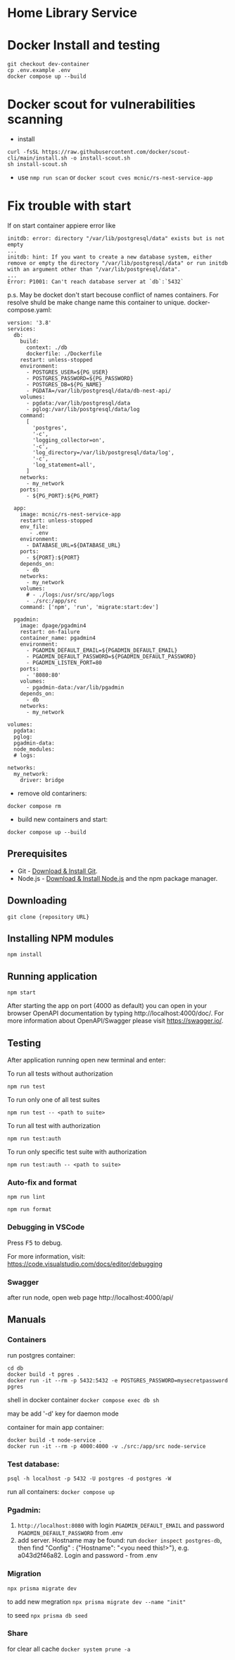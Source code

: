 # Home Library Service

# Docker Install and testing

```
git checkout dev-container
cp .env.example .env
docker compose up --build
```

# Docker scout for vulnerabilities scanning

- install

```
curl -fsSL https://raw.githubusercontent.com/docker/scout-cli/main/install.sh -o install-scout.sh
sh install-scout.sh
```

- use
  `nmp run scan` or `docker scout cves mcnic/rs-nest-service-app`

# Fix trouble with start
If on start container appiere error like
```
initdb: error: directory "/var/lib/postgresql/data" exists but is not empty
...
initdb: hint: If you want to create a new database system, either remove or empty the directory "/var/lib/postgresql/data" or run initdb with an argument other than "/var/lib/postgresql/data".
...
Error: P1001: Can't reach database server at `db`:`5432`
```

p.s. May be docket don't start becouse conflict of names containers. For resolve shuld be make change name this container to unique.
docker-compose.yaml:
```
version: '3.8'
services:
  db:
    build:
      context: ./db
      dockerfile: ./Dockerfile
    restart: unless-stopped
    environment:
      - POSTGRES_USER=${PG_USER}
      - POSTGRES_PASSWORD=${PG_PASSWORD}
      - POSTGRES_DB=${PG_NAME}
      - PGDATA=/var/lib/postgresql/data/db-nest-api/
    volumes:
      - pgdata:/var/lib/postgresql/data
      - pglog:/var/lib/postgresql/data/log
    command:
      [
        'postgres',
        '-c',
        'logging_collector=on',
        '-c',
        'log_directory=/var/lib/postgresql/data/log',
        '-c',
        'log_statement=all',
      ]
    networks:
      - my_network
    ports:
      - ${PG_PORT}:${PG_PORT}

  app:
    image: mcnic/rs-nest-service-app
    restart: unless-stopped
    env_file:
       - .env
    environment:
      - DATABASE_URL=${DATABASE_URL}
    ports:
      - ${PORT}:${PORT}
    depends_on:
      - db
    networks:
      - my_network
    volumes:
      # - ./logs:/usr/src/app/logs
      - ./src:/app/src
    command: ['npm', 'run', 'migrate:start:dev']

  pgadmin:
    image: dpage/pgadmin4
    restart: on-failure
    container_name: pgadmin4
    environment:
      - PGADMIN_DEFAULT_EMAIL=${PGADMIN_DEFAULT_EMAIL}
      - PGADMIN_DEFAULT_PASSWORD=${PGADMIN_DEFAULT_PASSWORD}
      - PGADMIN_LISTEN_PORT=80
    ports:
      - '8080:80'
    volumes:
      - pgadmin-data:/var/lib/pgadmin
    depends_on:
      - db
    networks:
      - my_network

volumes:
  pgdata:
  pglog:
  pgadmin-data:
  node_modules:
  # logs:

networks:
  my_network:
    driver: bridge
```


- remove old contariners:
```
docker compose rm
```

- build new containers and start:
```
docker compose up --build
```


## Prerequisites

- Git - [Download & Install Git](https://git-scm.com/downloads).
- Node.js - [Download & Install Node.js](https://nodejs.org/en/download/) and the npm package manager.

## Downloading

```
git clone {repository URL}
```

## Installing NPM modules

```
npm install
```

## Running application

```
npm start
```

After starting the app on port (4000 as default) you can open
in your browser OpenAPI documentation by typing http://localhost:4000/doc/.
For more information about OpenAPI/Swagger please visit https://swagger.io/.

## Testing

After application running open new terminal and enter:

To run all tests without authorization

```
npm run test
```

To run only one of all test suites

```
npm run test -- <path to suite>
```

To run all test with authorization

```
npm run test:auth
```

To run only specific test suite with authorization

```
npm run test:auth -- <path to suite>
```

### Auto-fix and format

```
npm run lint
```

```
npm run format
```

### Debugging in VSCode

Press <kbd>F5</kbd> to debug.

For more information, visit: https://code.visualstudio.com/docs/editor/debugging

### Swagger

after run node, open web page http://localhost:4000/api/

## Manuals

### Containers

run postgres container:

```
cd db
docker build -t pgres .
docker run -it --rm -p 5432:5432 -e POSTGRES_PASSWORD=mysecretpassword pgres
```

shell in docker container `docker compose exec db sh`

may be add '-d' key for daemon mode

container for main app container:

```
docker build -t node-service .
docker run -it --rm -p 4000:4000 -v ./src:/app/src node-service
```

### Test database:

`psql -h localhost -p 5432 -U postgres -d postgres -W`

run all containers: `docker compose up`

### Pgadmin:

1. `http://localhost:8080` with login `PGADMIN_DEFAULT_EMAIL` and password `PGADMIN_DEFAULT_PASSWORD` from .env
1. add server. Hostname may be found: run `docker inspect postgres-db`, then find "Config" : {"Hostname": "<you need this!>"}, e.g. a043d2f46a82. Login and password - from .env

### Migration

`npx prisma migrate dev`

to add new megration `npx prisma migrate dev --name "init"`

to seed `npx prisma db seed`

### Share

for clear all cache `docker system prune -a`

